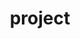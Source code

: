 ---
layout: page
title: project
nav: false
dropdown: true
children: 
    - title: Summary
      permalink: /project/summary/
    - title: divider
    - title: Tasks
      permalink: /project/tasks/
---